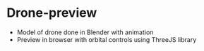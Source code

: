 # Drone-preview
- Model of drone done in Blender with animation
- Preview in browser with orbital controls using ThreeJS library
